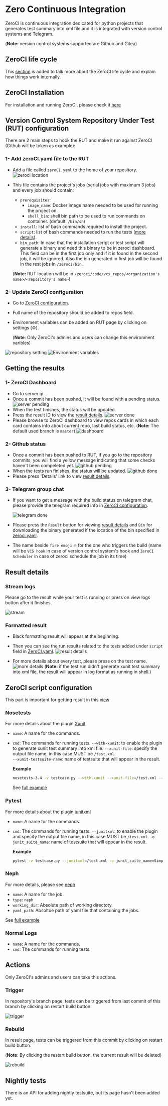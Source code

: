 # Zero Continuous Integration

ZeroCI is continuous integration dedicated for python projects that generates test summary into xml file and it is integrated with version control systems and Telegram.

(**Note:** version control systems supported are Github and Gitea)

## ZeroCI life cycle

This [section](/docs/life_cycle.md) is added to talk more about the ZeroCI life cycle and explain how things work internally.

## ZeroCI Installation

For installation and running ZeroCI, please check it [here](/docs/installation.md)

## Version Control System Repository Under Test (RUT) configuration

There are 2 main steps to hook the RUT and make it run against ZeroCI (Github will be token as example):

### 1- Add zeroCI.yaml file to the RUT

- Add a file called `zeroCI.yaml` to the home of your repository.
  ![zeroci location](/docs/Images/repo_home.png)
- This file contains the project's jobs (serial jobs with maximum 3 jobs) and every job should contain:
  - `prerequisites`:
    - `image_name`: Docker image name needed to be used for running the project on.
    - `shell_bin`: shell bin path to be used to run commands on container. (default: `/bin/sh`)
  - `install`: list of bash commands required to install the project.
  - `script`: list of bash commands needed to run the tests ([more details](#zeroci-script-configuration)).
  - `bin_path`: In case that the installation script or test script will generate a binary and need this binary to be in zeroci dashboard. This field can be in the first job only and if it is found in the second job, it will be ignored. Also the bin generated in first job will be found in the rest jobs in `/zeroci/bin`.

  (**Note:** RUT location will be in `/zeroci/code/vcs_repos/<organization's name>/<repository's name>`)

### 2- Update ZeroCI configuration

- Go to [ZeroCI configuration](/docs/installation.md#configuration).
- Full name of the repository should be added to repos field.
- Environment variables can be added on RUT page by clicking on settings (⚙️).

  (**Note**: Only ZeroCI's admins and users can change this environment varibles)

![repository setting](./docs/Images/repo_setting.png)
![Environment variables](./docs/Images/environment_variable.png)

## Getting the results

### 1- ZeroCI Dashboard

- Go to server ip.
- Once a commit has been pushed, it will be found with a pending status.
  ![server pending](/docs/Images/server_pending.png)
- When the test finishes, the status will be updated.
- Press the result ID to view the [result details](#result-details).
  ![server done](/docs/Images/server_done.png)
- Please browse to ZeroCI dashboard to view repos cards in which each card contains  info about current repo, last build status, etc. (**Note:** The default used branch is `master`)
  ![dashboard](/docs/Images/dashboard.png)

### 2- Github status

- Once a commit has been pushed to RUT, if you go to the repository commits, you will find a yellow message indicating that some checks haven't been compeleted yet.
  ![github pending](/docs/Images/github_pending.png)
- When the tests run finishes, the status will be updated.
  ![github done](/docs/Images/github_done.png)
- Please press 'Details' link to view [result details](#result-details).

### 3- Telegram group chat

- If you want to get a message with the build status on telegram chat, please provide the telegram required info in [ZeroCI configuration](/docs/installation.md#configuration).

  ![telegram done](/docs/Images/telegram_done.png)
- Please press the `Result` button for viewing [result details](#result-details) and `Bin` for downloading the binary generated if the location of the bin specified in [zeroci.yaml](#1--add-zerociyaml-file-to-the-rut).
- The name beside `fire emoji` 🔥 for the one who triggers the build (name will be `VCS hook` in case of version control system's hook and `ZeroCI Scheduler` in case of zeroci schedule the job in its time)

## Result details

### Stream logs

Please go to the result while your test is running or press on view logs button after it finishes.

![stream](./docs/Images/stream.png)

### Formatted result

- Black formatting result will appear at the beginning.
- Then you can see the run results related to the tests added under `script` field in [ZeroCI.yaml](#2--zerociyaml).
  ![result details](/docs/Images/result_details.png)

- For more details about every test, please press on the test name.
  ![more details](/docs/Images/more_details.png)
  (**Note:** if the test run didn't generate xunit test summary into xml file, the result will appear in log format as running in shell.)

## ZeroCI script configuration

This part is important for getting result in this [view](#result-details)

### Nosetests

For more details about the plugin [Xunit](https://nose.readthedocs.io/en/latest/plugins/xunit.html)

- `name`: A name for the commands.
- `cmd`: The commands for running tests.
  `--with-xunit`: to enable the plugin to generate xunit test summary into xml file.
  `--xunit-file`: specify the output file name, in this case MUST be `/test.xml`.  
  `--xunit-testsuite-name`: name of testsuite that will appear in the result.

  **Example**

  ```bash
  nosetests-3.4 -v testcase.py --with-xunit --xunit-file=/test.xml --xunit-testsuite-name=Simple_nosetest
  ```

  See [full example](./docs/config/nosetests.yaml)

### Pytest

For more details about the plugin [junitxml](https://docs.pytest.org/en/latest/usage.html#creating-junitxml-format-files)

- `name`: A name for the commands.
- `cmd`: The commands for running tests.
  `--junitxml`: to enable the plugin and specify the output file name, in this case MUST be `/test.xml`.
  `-o junit_suite_name`: name of testsuite that will appear in the result.

  **Example**

  ```bash
  pytest -v testcase.py --junitxml=/test.xml -o junit_suite_name=Simple_pytest
  ```

### Neph

For more details, please see [neph](https://github.com/tbrand/neph)

- `name`: A name for the job.
- `type`: `neph`
- `working_dir`: Absolute path of working directoty.
- `yaml_path`: Absoltue path of yaml file that containing the jobs.

See [full example](./docs/config/neph.yaml)

### Normal Logs

- `name`: A name for the commands.
- `cmd`: The commands for running tests.

## Actions

Only ZeroCI's admins and users can take this actions.

### Trigger

In repository's branch page, tests can be triggered from last commit of this branch by clicking on restart build button.

![trigger](./docs/Images/trigger.png)

### Rebuild

In result page, tests can be triggered from this commit by clicking on restart build button.

(**Note**: By clicking the restart build button,  the current result will be deleted)

![rebuild](./docs/Images/rebuild.png)

## Nightly tests

There is an API for adding nightly testsuite, but its page hasn't been added yet.
